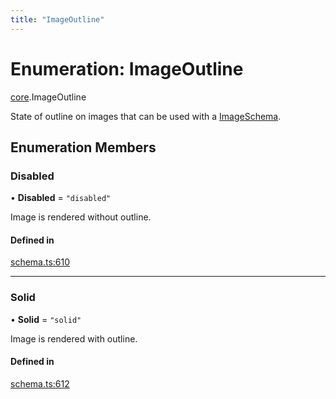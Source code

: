 ```yaml
---
title: "ImageOutline"
---
```

# Enumeration: ImageOutline

[core](../modules/core.md).ImageOutline

State of outline on images that can be used with a [ImageSchema](../interfaces/core.ImageSchema.md).

## Enumeration Members

### Disabled

• **Disabled** = ``"disabled"``

Image is rendered without outline.

#### Defined in

[schema.ts:610](https://github.com/coda/packs-sdk/blob/main/schema.ts#L610)

___

### Solid

• **Solid** = ``"solid"``

Image is rendered with outline.

#### Defined in

[schema.ts:612](https://github.com/coda/packs-sdk/blob/main/schema.ts#L612)
